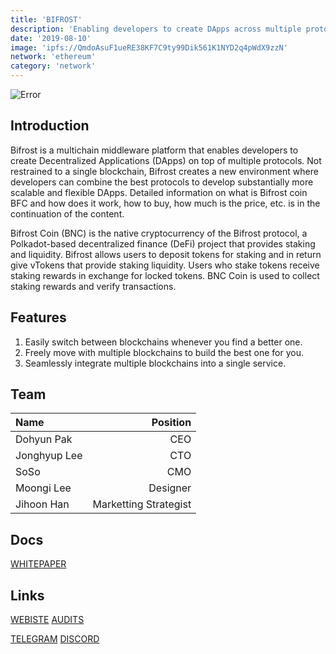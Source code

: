 ```yaml
---
title: 'BIFROST'
description: 'Enabling developers to create DApps across multiple protocols'
date: '2019-08-10'
image: 'ipfs://QmdoAsuF1ueRE38KF7C9ty99Dik561K1NYD2q4pWdX9zzN'
network: 'ethereum'
category: 'network'
---
```


![Error](ipfs://QmSeLKNUrmQQ51JhcHNrEyjBot8yZnnJTgM7v2iZhFLafn)

## Introduction
Bifrost is a multichain middleware platform that enables developers to create Decentralized Applications (DApps) on top of multiple protocols. Not restrained to a single blockchain, Bifrost creates a new environment where developers can combine the best protocols to develop substantially more scalable and flexible DApps. Detailed information on what is Bifrost coin BFC and how does it work, how to buy, how much is the price, etc. is in the continuation of the content.

Bifrost Coin (BNC) is the native cryptocurrency of the Bifrost protocol, a Polkadot-based decentralized finance (DeFi) project that provides staking and liquidity. Bifrost allows users to deposit tokens for staking and in return give vTokens that provide staking liquidity. Users who stake tokens receive staking rewards in exchange for locked tokens. BNC Coin is used to collect staking rewards and verify transactions.



## Features
1. Easily switch between blockchains whenever you find a better one.
2. Freely move with multiple blockchains to build the best one for you.
3. Seamlessly integrate multiple blockchains into a single service.
   
## Team

| Name  |  Position |
|:---|---:|
| Dohyun Pak | CEO |
| Jonghyup Lee | CTO |
|SoSo | CMO|
|Moongi Lee | Designer |
|Jihoon Han | Marketting Strategist |


## Docs


[WHITEPAPER](ipfs://QmaqEtPTrfDVXKGAqEMZzKhe23bJa2HyELHq4QksLNzHFN)

## Links

[WEBISTE](https://thebifrost.io/)
[AUDITS](https://www.certik.com/projects/bifrost)

[TELEGRAM](https://t.me/Bifrost_Global)
[DISCORD](https://twitter.com/BIFROSTio)
